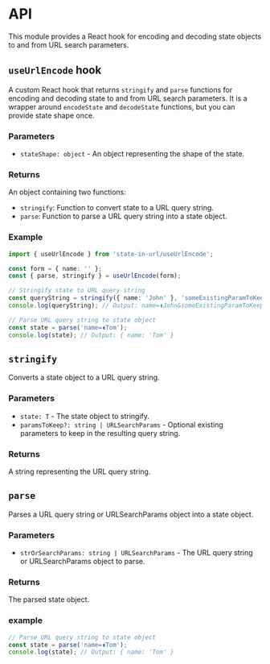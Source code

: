 # API

This module provides a React hook for encoding and decoding state objects to and from URL search parameters.

## `useUrlEncode` hook

A custom React hook that returns `stringify` and `parse` functions for encoding and decoding state to and from URL search parameters.
It is a wrapper around `encodeState` and `decodeState` functions, but you can provide state shape once.

### Parameters

- `stateShape: object` - An object representing the shape of the state.

### Returns

An object containing two functions:

- `stringify`: Function to convert state to a URL query string.
- `parse`: Function to parse a URL query string into a state object.

### Example

```typescript
import { useUrlEncode } from 'state-in-url/useUrlEncode';

const form = { name: '' };
const { parse, stringify } = useUrlEncode(form);

// Stringify state to URL query string
const queryString = stringify({ name: 'John' }, 'someExistingParamToKeep=123');
console.log(queryString); // Output: name=◖John&someExistingParamToKeep=123

// Parse URL query string to state object
const state = parse('name=◖Tom');
console.log(state); // Output: { name: 'Tom' }
```

## `stringify`

Converts a state object to a URL query string.

### Parameters

- `state: T` - The state object to stringify.
- `paramsToKeep?: string | URLSearchParams` - Optional existing parameters to keep in the resulting query string.

### Returns

A string representing the URL query string.

## `parse`

Parses a URL query string or URLSearchParams object into a state object.

### Parameters

- `strOrSearchParams: string | URLSearchParams` - The URL query string or URLSearchParams object to parse.

### Returns

The parsed state object.

### example

```typescript
// Parse URL query string to state object
const state = parse('name=◖Tom');
console.log(state); // Output: { name: 'Tom' }
```
